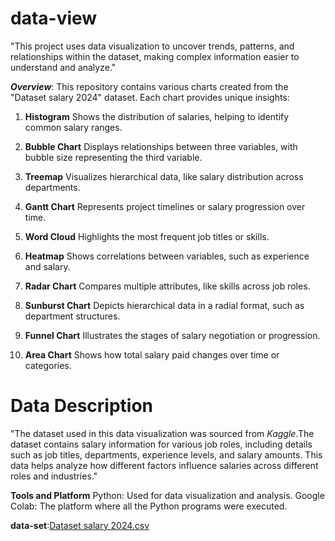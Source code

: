 # data-view

"This project uses data visualization to uncover trends, patterns, and relationships within the dataset, making complex information easier to understand and analyze."

***Overview***:
This repository contains various charts created from the "Dataset salary 2024" dataset. Each chart provides unique insights:

1. **Histogram**
Shows the distribution of salaries, helping to identify common salary ranges.

2. **Bubble Chart**
Displays relationships between three variables, with bubble size representing the third variable.

3. **Treemap**
Visualizes hierarchical data, like salary distribution across departments.

4. **Gantt Chart**
Represents project timelines or salary progression over time.

5. **Word Cloud**
Highlights the most frequent job titles or skills.

6. **Heatmap**
Shows correlations between variables, such as experience and salary.

7. **Radar Chart**
Compares multiple attributes, like skills across job roles.

8. **Sunburst Chart**
Depicts hierarchical data in a radial format, such as department structures.

9. **Funnel Chart**
Illustrates the stages of salary negotiation or progression.

10. **Area Chart**
Shows how total salary paid changes over time or categories.

# Data Description
"The dataset used in this data visualization was sourced from *Kaggle*.The dataset contains salary information for various job roles, including details such as job titles, departments, experience levels, and salary amounts. This data helps analyze how different factors influence salaries across different roles and industries."

**Tools and Platform**
Python: Used for data visualization and analysis.
Google Colab: The platform where all the Python programs were executed.

**data-set**:[Dataset salary 2024.csv](https://github.com/user-attachments/files/16643620/Dataset.salary.2024.csv)
